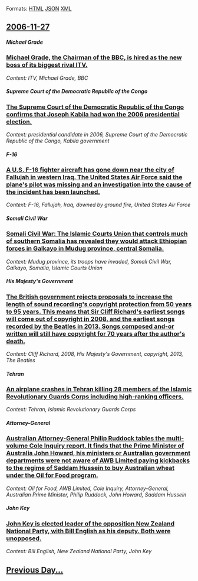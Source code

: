 
Formats: [HTML](2006/11/27/index.html)  [JSON](2006/11/27/index.json)  [XML](2006/11/27/index.xml)  

## [2006-11-27](/news/2006/11/27/index.md)

##### Michael Grade
### [ Michael Grade, the Chairman of the BBC, is hired as the new boss of its biggest rival ITV. ](/news/2006/11/27/michael-grade-the-chairman-of-the-bbc-is-hired-as-the-new-boss-of-its-biggest-rival-itv.md)
_Context: ITV, Michael Grade, BBC_

##### Supreme Court of the Democratic Republic of the Congo
### [ The Supreme Court of the Democratic Republic of the Congo confirms that Joseph Kabila had won the 2006 presidential election. ](/news/2006/11/27/the-supreme-court-of-the-democratic-republic-of-the-congo-confirms-that-joseph-kabila-had-won-the-2006-presidential-election.md)
_Context: presidential candidate in 2006, Supreme Court of the Democratic Republic of the Congo, Kabila government_

##### F-16
### [ A U.S. F-16 fighter aircraft has gone down near the city of Fallujah in western Iraq. The United States Air Force said the plane's pilot was missing and an investigation into the cause of the incident has been launched. ](/news/2006/11/27/a-u-s-f-16-fighter-aircraft-has-gone-down-near-the-city-of-fallujah-in-western-iraq-the-united-states-air-force-said-the-plane-s-pilot-wa.md)
_Context: F-16, Fallujah, Iraq, downed by ground fire, United States Air Force_

##### Somali Civil War
### [ Somali Civil War: The Islamic Courts Union that controls much of southern Somalia has revealed they would attack Ethiopian forces in Galkayo in Mudug province, central Somalia. ](/news/2006/11/27/somali-civil-war-the-islamic-courts-union-that-controls-much-of-southern-somalia-has-revealed-they-would-attack-ethiopian-forces-in-galkay.md)
_Context: Mudug province, its troops have invaded, Somali Civil War, Galkayo, Somalia, Islamic Courts Union_

##### His Majesty's Government
### [ The British government rejects proposals to increase the length of sound recording's copyright protection from 50 years to 95 years. This means that Sir Cliff Richard's earliest songs will come out of copyright in 2008, and the earliest songs recorded by the Beatles in 2013. Songs composed and-or written will still have copyright for 70 years after the author's death. ](/news/2006/11/27/the-british-government-rejects-proposals-to-increase-the-length-of-sound-recording-s-copyright-protection-from-50-years-to-95-years-this-m.md)
_Context: Cliff Richard, 2008, His Majesty's Government, copyright, 2013, The Beatles_

##### Tehran
### [ An airplane crashes in Tehran killing 28 members of the Islamic Revolutionary Guards Corps including high-ranking officers. ](/news/2006/11/27/an-airplane-crashes-in-tehran-killing-28-members-of-the-islamic-revolutionary-guards-corps-including-high-ranking-officers.md)
_Context: Tehran, Islamic Revolutionary Guards Corps_

##### Attorney-General
### [ Australian Attorney-General Philip Ruddock tables the multi-volume Cole Inquiry report. It finds that the Prime Minister of Australia John Howard, his ministers or Australian government departments were not aware of AWB Limited paying kickbacks to the regime of Saddam Hussein to buy Australian wheat under the Oil for Food program. ](/news/2006/11/27/australian-attorney-general-philip-ruddock-tables-the-multi-volume-cole-inquiry-report-it-finds-that-the-prime-minister-of-australia-john.md)
_Context: Oil for Food, AWB Limited, Cole Inquiry, Attorney-General, Australian Prime Minister, Philip Ruddock, John Howard, Saddam Hussein_

##### John Key
### [ John Key is elected leader of the opposition New Zealand National Party, with Bill English as his deputy. Both were unopposed. ](/news/2006/11/27/john-key-is-elected-leader-of-the-opposition-new-zealand-national-party-with-bill-english-as-his-deputy-both-were-unopposed.md)
_Context: Bill English, New Zealand National Party, John Key_

## [Previous Day...](/news/2006/11/26/index.md)

